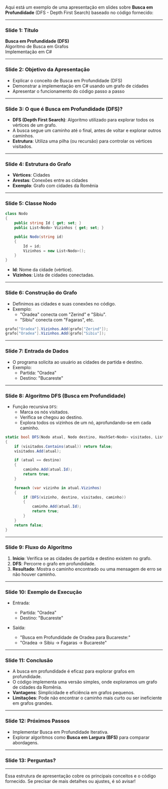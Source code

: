 Aqui está um exemplo de uma apresentação em slides sobre **Busca em Profundidade** (DFS - Depth First Search) baseado no código fornecido:

---

### Slide 1: **Título**

**Busca em Profundidade (DFS)**  
Algoritmo de Busca em Grafos  
Implementação em C#

---

### Slide 2: **Objetivo da Apresentação**

- Explicar o conceito de Busca em Profundidade (DFS)
- Demonstrar a implementação em C# usando um grafo de cidades
- Apresentar o funcionamento do código passo a passo

---

### Slide 3: **O que é Busca em Profundidade (DFS)?**

- **DFS (Depth First Search)**: Algoritmo utilizado para explorar todos os vértices de um grafo.
- A busca segue um caminho até o final, antes de voltar e explorar outros caminhos.
- **Estrutura**: Utiliza uma pilha (ou recursão) para controlar os vértices visitados.

---

### Slide 4: **Estrutura do Grafo**

- **Vértices**: Cidades
- **Arestas**: Conexões entre as cidades
- **Exemplo**: Grafo com cidades da Romênia

---

### Slide 5: **Classe Nodo**

```csharp
class Nodo
{
    public string Id { get; set; }
    public List<Nodo> Vizinhos { get; set; }

    public Nodo(string id)
    {
        Id = id;
        Vizinhos = new List<Nodo>();
    }
}
```

- **Id**: Nome da cidade (vértice).
- **Vizinhos**: Lista de cidades conectadas.

---

### Slide 6: **Construção do Grafo**

- Definimos as cidades e suas conexões no código.
- Exemplo:
  - "Oradea" conecta com "Zerind" e "Sibiu".
  - "Sibiu" conecta com "Fagaras", etc.

```csharp
grafo["Oradea"].Vizinhos.Add(grafo["Zerind"]);
grafo["Oradea"].Vizinhos.Add(grafo["Sibiu"]);
```

---

### Slide 7: **Entrada de Dados**

- O programa solicita ao usuário as cidades de partida e destino.
- Exemplo:
  - Partida: "Oradea"
  - Destino: "Bucareste"

---

### Slide 8: **Algoritmo DFS (Busca em Profundidade)**

- Função recursiva `DFS`:
  - Marca os nós visitados.
  - Verifica se chegou ao destino.
  - Explora todos os vizinhos de um nó, aprofundando-se em cada caminho.

```csharp
static bool DFS(Nodo atual, Nodo destino, HashSet<Nodo> visitados, List<string> caminho)
{
    if (visitados.Contains(atual)) return false;
    visitados.Add(atual);

    if (atual == destino)
    {
        caminho.Add(atual.Id);
        return true;
    }

    foreach (var vizinho in atual.Vizinhos)
    {
        if (DFS(vizinho, destino, visitados, caminho))
        {
            caminho.Add(atual.Id);
            return true;
        }
    }
    return false;
}
```

---

### Slide 9: **Fluxo do Algoritmo**

1. **Início**: Verifica se as cidades de partida e destino existem no grafo.
2. **DFS**: Percorre o grafo em profundidade.
3. **Resultado**: Mostra o caminho encontrado ou uma mensagem de erro se não houver caminho.

---

### Slide 10: **Exemplo de Execução**

- Entrada:
  - Partida: "Oradea"
  - Destino: "Bucareste"
  
- Saída:
  - "Busca em Profundidade de Oradea para Bucareste:"
  - "Oradea -> Sibiu -> Fagaras -> Bucareste"

---

### Slide 11: **Conclusão**

- A busca em profundidade é eficaz para explorar grafos em profundidade.
- O código implementa uma versão simples, onde exploramos um grafo de cidades da Romênia.
- **Vantagens**: Simplicidade e eficiência em grafos pequenos.
- **Limitações**: Pode não encontrar o caminho mais curto ou ser ineficiente em grafos grandes.

---

### Slide 12: **Próximos Passos**

- Implementar Busca em Profundidade Iterativa.
- Explorar algoritmos como **Busca em Largura (BFS)** para comparar abordagens.

---

### Slide 13: **Perguntas?**

---

Essa estrutura de apresentação cobre os principais conceitos e o código fornecido. Se precisar de mais detalhes ou ajustes, é só avisar!
